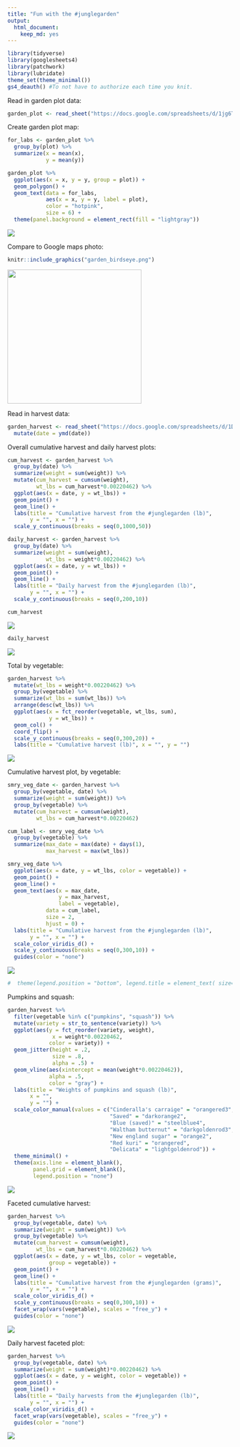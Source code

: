 ```yaml
---
title: "Fun with the #junglegarden"
output: 
  html_document:
    keep_md: yes
---
```





```r
library(tidyverse)
library(googlesheets4)
library(patchwork)
library(lubridate)
theme_set(theme_minimal())
gs4_deauth() #To not have to authorize each time you knit.
```

Read in garden plot data:

```r
garden_plot <- read_sheet("https://docs.google.com/spreadsheets/d/1jg6TTJWZhzaUo2WvW30g3bHbNPA4RD5nNs8l0HNSiaM/edit?usp=sharing")
```

Create garden plot map:

```r
for_labs <- garden_plot %>% 
  group_by(plot) %>% 
  summarize(x = mean(x),
            y = mean(y))

garden_plot %>% 
  ggplot(aes(x = x, y = y, group = plot)) +
  geom_polygon() +
  geom_text(data = for_labs, 
            aes(x = x, y = y, label = plot), 
            color = "hotpink",
            size = 6) +
  theme(panel.background = element_rect(fill = "lightgray"))
```

![](jungle_garden_plot_files/figure-html/unnamed-chunk-3-1.png)<!-- -->

Compare to Google maps photo:


```r
knitr::include_graphics("garden_birdseye.png")
```

<img src="garden_birdseye.png" width="300" />


Read in harvest data:

```r
garden_harvest <- read_sheet("https://docs.google.com/spreadsheets/d/1DekSazCzKqPS2jnGhKue7tLxRU3GVL1oxi-4bEM5IWw/edit?usp=sharing") %>% 
  mutate(date = ymd(date))
```

Overall cumulative harvest and daily harvest plots:

```r
cum_harvest <- garden_harvest %>% 
  group_by(date) %>% 
  summarize(weight = sum(weight)) %>% 
  mutate(cum_harvest = cumsum(weight),
         wt_lbs = cum_harvest*0.00220462) %>%
  ggplot(aes(x = date, y = wt_lbs)) +
  geom_point() +
  geom_line() +
  labs(title = "Cumulative harvest from the #junglegarden (lb)",
       y = "", x = "") +
  scale_y_continuous(breaks = seq(0,1000,50))

daily_harvest <- garden_harvest %>% 
  group_by(date) %>% 
  summarize(weight = sum(weight),
            wt_lbs = weight*0.00220462) %>% 
  ggplot(aes(x = date, y = wt_lbs)) +
  geom_point() +
  geom_line() +
  labs(title = "Daily harvest from the #junglegarden (lb)",
       y = "", x = "") +
  scale_y_continuous(breaks = seq(0,200,10))

cum_harvest 
```

![](jungle_garden_plot_files/figure-html/unnamed-chunk-6-1.png)<!-- -->

```r
daily_harvest
```

![](jungle_garden_plot_files/figure-html/unnamed-chunk-6-2.png)<!-- -->

Total by vegetable:


```r
garden_harvest %>% 
  mutate(wt_lbs = weight*0.00220462) %>%
  group_by(vegetable) %>% 
  summarize(wt_lbs = sum(wt_lbs)) %>% 
  arrange(desc(wt_lbs)) %>% 
  ggplot(aes(x = fct_reorder(vegetable, wt_lbs, sum),
             y = wt_lbs)) +
  geom_col() +
  coord_flip() +
  scale_y_continuous(breaks = seq(0,300,20)) +
  labs(title = "Cumulative harvest (lb)", x = "", y = "")
```

![](jungle_garden_plot_files/figure-html/unnamed-chunk-7-1.png)<!-- -->


Cumulative harvest plot, by vegetable:

```r
smry_veg_date <- garden_harvest %>% 
  group_by(vegetable, date) %>% 
  summarize(weight = sum(weight)) %>% 
  group_by(vegetable) %>% 
  mutate(cum_harvest = cumsum(weight),
         wt_lbs = cum_harvest*0.00220462)

cum_label <- smry_veg_date %>% 
  group_by(vegetable) %>% 
  summarize(max_date = max(date) + days(1),
            max_harvest = max(wt_lbs)) 

smry_veg_date %>%
  ggplot(aes(x = date, y = wt_lbs, color = vegetable)) +
  geom_point() +
  geom_line() +
  geom_text(aes(x = max_date, 
                y = max_harvest, 
                label = vegetable),
            data = cum_label,
            size = 2,
            hjust = 0) +
  labs(title = "Cumulative harvest from the #junglegarden (lb)",
       y = "", x = "") +
  scale_color_viridis_d() +
  scale_y_continuous(breaks = seq(0,300,10)) +    
  guides(color = "none")
```

![](jungle_garden_plot_files/figure-html/unnamed-chunk-8-1.png)<!-- -->

```r
#  theme(legend.position = "bottom", legend.title = element_text( size=2), legend.text=element_text(size=2)) 
```

Pumpkins and squash:

```r
garden_harvest %>% 
  filter(vegetable %in% c("pumpkins", "squash")) %>% 
  mutate(variety = str_to_sentence(variety)) %>% 
  ggplot(aes(y = fct_reorder(variety, weight), 
              x = weight*0.00220462,
             color = variety)) + 
  geom_jitter(height = .2, 
              size = .8,
              alpha = .5) +
  geom_vline(aes(xintercept = mean(weight*0.00220462)),
             alpha = .5,
             color = "gray") +
  labs(title = "Weights of pumpkins and squash (lb)",
       x = "",
       y = "") +
  scale_color_manual(values = c("Cinderalla's carraige" = "orangered3",
                                "Saved" = "darkorange2",
                                "Blue (saved)" = "steelblue4",
                                "Waltham butternut" = "darkgoldenrod3",
                                "New england sugar" = "orange2",
                                "Red kuri" = "orangered",
                                "Delicata" = "lightgoldenrod")) +
  theme_minimal() +
  theme(axis.line = element_blank(),
        panel.grid = element_blank(),
        legend.position = "none")
```

![](jungle_garden_plot_files/figure-html/unnamed-chunk-9-1.png)<!-- -->



Faceted cumulative harvest:

```r
garden_harvest %>% 
  group_by(vegetable, date) %>% 
  summarize(weight = sum(weight)) %>% 
  group_by(vegetable) %>% 
  mutate(cum_harvest = cumsum(weight),
         wt_lbs = cum_harvest*0.00220462) %>%
  ggplot(aes(x = date, y = wt_lbs, color = vegetable, 
             group = vegetable)) +
  geom_point() +
  geom_line() +
  labs(title = "Cumulative harvest from the #junglegarden (grams)",
       y = "", x = "") +
  scale_color_viridis_d() +
  scale_y_continuous(breaks = seq(0,300,10)) +
  facet_wrap(vars(vegetable), scales = "free_y") +
  guides(color = "none")
```

![](jungle_garden_plot_files/figure-html/unnamed-chunk-10-1.png)<!-- -->

Daily harvest faceted plot:

```r
garden_harvest %>% 
  group_by(vegetable, date) %>% 
  summarize(weight = sum(weight)*0.00220462) %>% 
  ggplot(aes(x = date, y = weight, color = vegetable)) +
  geom_point() +
  geom_line() +
  labs(title = "Daily harvests from the #junglegarden (lb)",
       y = "", x = "") +
  scale_color_viridis_d() +
  facet_wrap(vars(vegetable), scales = "free_y") +
  guides(color = "none")
```

![](jungle_garden_plot_files/figure-html/unnamed-chunk-11-1.png)<!-- -->



